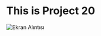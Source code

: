 # This is Project 20

![Ekran Alıntısı](https://user-images.githubusercontent.com/30186772/61569782-c1ce1880-aa91-11e9-9087-60ae09c9af20.PNG)


